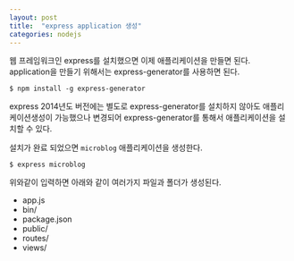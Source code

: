 ```yaml
---
layout: post
title:  "express application 생성"
categories: nodejs 
---
```

웹 프레임워크인 express를 설치했으면 이제 애플리케이션을 만들면 된다.
application을 만들기 위해서는  express-generator를 사용하면 된다.

    $ npm install -g express-generator

express 2014년도 버전에는 별도로 express-generator를 설치하지 않아도 
애플리케이션생성이 가능했으나 변경되어 express-generator를 통해서 애플리케이션을 설치할 수 있다.

설치가 완료 되었으면 `microblog`  애플리케이션을 생성한다.

    $ express microblog

위와같이 입력하면 아래와 같이 여러가지 파일과 폴더가 생성된다.

- app.js
- bin/
- package.json
- public/
- routes/
- views/

